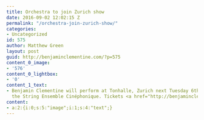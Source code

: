 ```yaml
---
title: Orchestra to join Zurich show
date: 2016-09-02 12:02:15 Z
permalink: "/orchestra-join-zurich-show/"
categories:
- Uncategorized
id: 575
author: Matthew Green
layout: post
guid: http://benjaminclementine.com/?p=575
content_0_image:
- '576'
content_0_lightbox:
- '0'
content_1_text:
- Benjamin Clementine will perform at Tonhalle, Zurich next Tuesday 6th alongside
  the String Ensemble Cinéphonique. Tickets <a href="http://benjaminclementine.com/performance/">HERE</a>.
content:
- a:2:{i:0;s:5:"image";i:1;s:4:"text";}
---
```


